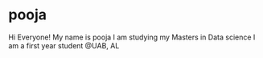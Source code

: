 # pooja
Hi Everyone!
My name is pooja
I am studying my Masters in Data science 
I am a first year student @UAB, AL
